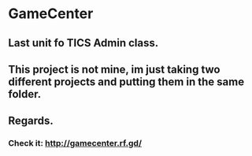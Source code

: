 # GameCenter


## Last unit fo TICS Admin class.





## This project is not mine, im just taking two different projects and putting them in the same folder. 

## Regards.


### Check it: http://gamecenter.rf.gd/




